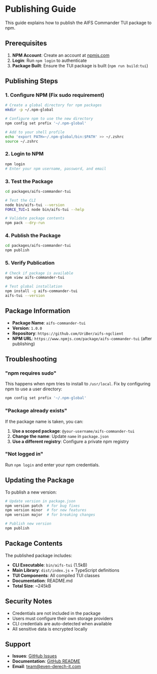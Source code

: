 # Publishing Guide

This guide explains how to publish the AIFS Commander TUI package to npm.

## Prerequisites

1. **NPM Account**: Create an account at [npmjs.com](https://www.npmjs.com)
2. **Login**: Run `npm login` to authenticate
3. **Package Built**: Ensure the TUI package is built (`npm run build:tui`)

## Publishing Steps

### 1. Configure NPM (Fix sudo requirement)

```bash
# Create a global directory for npm packages
mkdir -p ~/.npm-global

# Configure npm to use the new directory
npm config set prefix '~/.npm-global'

# Add to your shell profile
echo 'export PATH=~/.npm-global/bin:$PATH' >> ~/.zshrc
source ~/.zshrc
```

### 2. Login to NPM

```bash
npm login
# Enter your npm username, password, and email
```

### 3. Test the Package

```bash
cd packages/aifs-commander-tui

# Test the CLI
node bin/aifs-tui --version
FORCE_TUI=1 node bin/aifs-tui --help

# Validate package contents
npm pack --dry-run
```

### 4. Publish the Package

```bash
cd packages/aifs-commander-tui
npm publish
```

### 5. Verify Publication

```bash
# Check if package is available
npm view aifs-commander-tui

# Test global installation
npm install -g aifs-commander-tui
aifs-tui --version
```

## Package Information

- **Package Name**: `aifs-commander-tui`
- **Version**: `1.0.0`
- **Repository**: `https://github.com/UriBer/aifs-ngclient`
- **NPM URL**: `https://www.npmjs.com/package/aifs-commander-tui` (after publishing)

## Troubleshooting

### "npm requires sudo"

This happens when npm tries to install to `/usr/local`. Fix by configuring npm to use a user directory:

```bash
npm config set prefix '~/.npm-global'
```

### "Package already exists"

If the package name is taken, you can:

1. **Use a scoped package**: `@your-username/aifs-commander-tui`
2. **Change the name**: Update `name` in `package.json`
3. **Use a different registry**: Configure a private npm registry

### "Not logged in"

Run `npm login` and enter your npm credentials.

## Updating the Package

To publish a new version:

```bash
# Update version in package.json
npm version patch  # for bug fixes
npm version minor  # for new features
npm version major  # for breaking changes

# Publish new version
npm publish
```

## Package Contents

The published package includes:

- **CLI Executable**: `bin/aifs-tui` (1.5kB)
- **Main Library**: `dist/index.js` + TypeScript definitions
- **TUI Components**: All compiled TUI classes
- **Documentation**: README.md
- **Total Size**: ~245kB

## Security Notes

- Credentials are not included in the package
- Users must configure their own storage providers
- CLI credentials are auto-detected when available
- All sensitive data is encrypted locally

## Support

- **Issues**: [GitHub Issues](https://github.com/UriBer/aifs-ngclient/issues)
- **Documentation**: [GitHub README](https://github.com/UriBer/aifs-ngclient#readme)
- **Email**: team@even-derech-it.com
